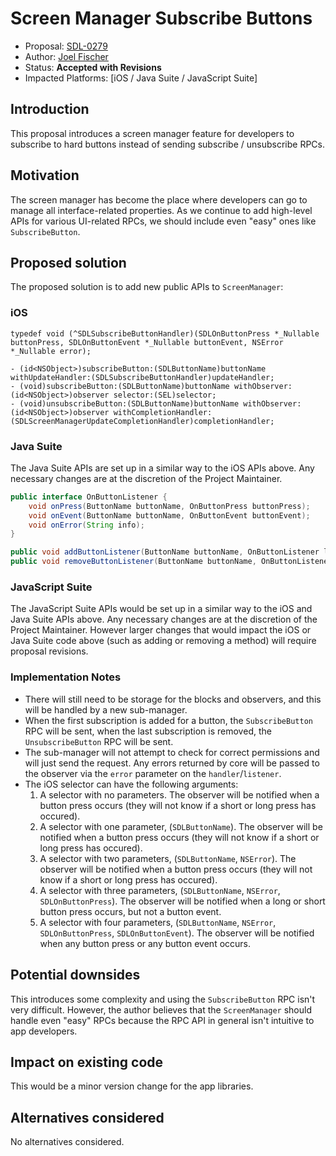 # Screen Manager Subscribe Buttons

* Proposal: [SDL-0279](0279-screen-manager-subscribe-buttons.md)
* Author: [Joel Fischer](https://github.com/joeljfischer)
* Status: **Accepted with Revisions**
* Impacted Platforms: [iOS / Java Suite / JavaScript Suite]

## Introduction
This proposal introduces a screen manager feature for developers to subscribe to hard buttons instead of sending subscribe / unsubscribe RPCs.

## Motivation
The screen manager has become the place where developers can go to manage all interface-related properties. As we continue to add high-level APIs for various UI-related RPCs, we should include even "easy" ones like `SubscribeButton`.

## Proposed solution
The proposed solution is to add new public APIs to `ScreenManager`:

### iOS
```objc
typedef void (^SDLSubscribeButtonHandler)(SDLOnButtonPress *_Nullable buttonPress, SDLOnButtonEvent *_Nullable buttonEvent, NSError *_Nullable error);

- (id<NSObject>)subscribeButton:(SDLButtonName)buttonName withUpdateHandler:(SDLSubscribeButtonHandler)updateHandler;
- (void)subscribeButton:(SDLButtonName)buttonName withObserver:(id<NSObject>)observer selector:(SEL)selector;
- (void)unsubscribeButton:(SDLButtonName)buttonName withObserver:(id<NSObject>)observer withCompletionHandler:(SDLScreenManagerUpdateCompletionHandler)completionHandler;
```

### Java Suite
The Java Suite APIs are set up in a similar way to the iOS APIs above. Any necessary changes are at the discretion of the Project Maintainer.

```java
public interface OnButtonListener {
    void onPress(ButtonName buttonName, OnButtonPress buttonPress);
    void onEvent(ButtonName buttonName, OnButtonEvent buttonEvent);
    void onError(String info);
}

public void addButtonListener(ButtonName buttonName, OnButtonListener listener);
public void removeButtonListener(ButtonName buttonName, OnButtonListener listener);
```

### JavaScript Suite
The JavaScript Suite APIs would be set up in a similar way to the iOS and Java Suite APIs above. Any necessary changes are at the discretion of the Project Maintainer. However larger changes that would impact the iOS or Java Suite code above (such as adding or removing a method) will require proposal revisions.

### Implementation Notes
* There will still need to be storage for the blocks and observers, and this will be handled by a new sub-manager.
* When the first subscription is added for a button, the `SubscribeButton` RPC will be sent, when the last subscription is removed, the `UnsubscribeButton` RPC will be sent.
* The sub-manager will not attempt to check for correct permissions and will just send the request. Any errors returned by core will be passed to the observer via the `error`  parameter on the `handler`/`listener`. 
*  The iOS selector can have the following arguments:
    1. A selector with no parameters. The observer will be notified when a button press occurs (they will not know if a short or long press has occured).
    2. A selector with one parameter, (`SDLButtonName`). The observer will be notified when a button press occurs (they will not know if a short or long press has occured).
    3. A selector with two parameters, (`SDLButtonName`, `NSError`). The observer will be notified when a button press occurs (they will not know if a short or long press has occured).
    4. A selector with three parameters,  (`SDLButtonName`, `NSError`, `SDLOnButtonPress`). The observer will be notified when a long or short button press occurs, but not a button event.
    5. A selector with four parameters, (`SDLButtonName`, `NSError`, `SDLOnButtonPress`, `SDLOnButtonEvent`). The observer will be notified when any button press or any button event occurs.

## Potential downsides
This introduces some complexity and using the `SubscribeButton` RPC isn't very difficult. However, the author believes that the `ScreenManager` should handle even "easy" RPCs because the RPC API in general isn't intuitive to app developers.

## Impact on existing code
This would be a minor version change for the app libraries.

## Alternatives considered
No alternatives considered.
